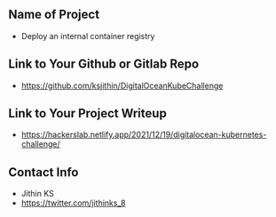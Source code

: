 ## Name of Project 
* Deploy an internal container registry
 
## Link to Your Github or Gitlab Repo
* https://github.com/ksjithin/DigitalOceanKubeChallenge

## Link to Your Project Writeup
* https://hackerslab.netlify.app/2021/12/19/digitalocean-kubernetes-challenge/

## Contact Info
* Jithin KS
* https://twitter.com/jithinks_8

